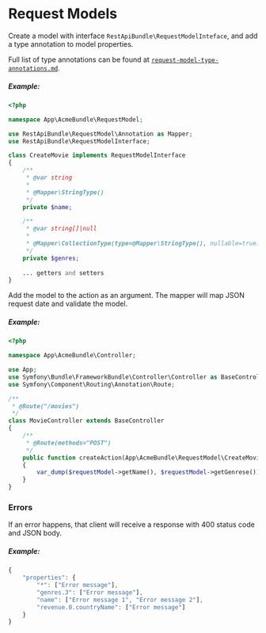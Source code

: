 # Request Models

Create a model with interface `RestApiBundle\RequestModelInteface`, and add a type annotation to model properties.

Full list of type annotations can be found at [`request-model-type-annotations.md`](request-model-type-annotations.md).

##### Example:

```php
<?php

namespace App\AcmeBundle\RequestModel;

use RestApiBundle\RequestModel\Annotation as Mapper;
use RestApiBundle\RequestModelInterface;

class CreateMovie implements RequestModelInterface
{
    /**
     * @var string
     *
     * @Mapper\StringType()
     */
    private $name;

    /**
     * @var string[]|null
     *
     * @Mapper\CollectionType(type=@Mapper\StringType(), nullable=true)
     */
    private $genres;
    
    ... getters and setters
}
```

Add the model to the action as an argument. The mapper will map JSON request date and validate the model.

##### Example:

```php
<?php

namespace App\AcmeBundle\Controller;

use App;
use Symfony\Bundle\FrameworkBundle\Controller\Controller as BaseController;
use Symfony\Component\Routing\Annotation\Route;

/**
 * @Route("/movies")
 */
class MovieController extends BaseController
{
    /**
     * @Route(methods="POST")
     */
    public function createAction(App\AcmeBundle\RequestModel\CreateMovie $requestModel)
    {
        var_dump($requestModel->getName(), $requestModel->getGenrese());
    }
}
```

### Errors

If an error happens, that client will receive a response with 400 status code and JSON body.

##### Example:

```javascript
{
    "properties": {
        "*": ["Error message"], 
        "genres.3": ["Error message"], 
        "name": ["Error message 1", "Error message 2"],
        "revenue.0.countryName": ["Error message"]
    }
}
```

